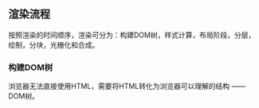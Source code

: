 ## 渲染流程

按照渲染的时间顺序，渲染可分为：构建DOM树，样式计算，布局阶段，分层，绘制，分块，光栅化和合成。

### 构建DOM树

浏览器无法直接使用HTML，需要将HTML转化为浏览器可以理解的结构 —— DOM树。